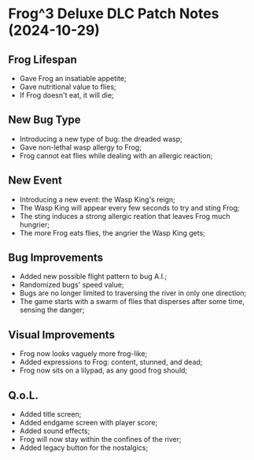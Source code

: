 # Frog^3 Deluxe DLC Patch Notes (2024-10-29)

## Frog Lifespan
- Gave Frog an insatiable appetite;
- Gave nutritional value to flies;
- If Frog doesn't eat, it will die;

## New Bug Type
- Introducing a new type of bug: the dreaded wasp;
- Gave non-lethal wasp allergy to Frog;
- Frog cannot eat flies while dealing with an allergic reaction;

## New Event
- Introducing a new event: the Wasp King's reign;
- The Wasp King will appear every few seconds to try and sting Frog;
- The sting induces a strong allergic reation that leaves Frog much hungrier;
- The more Frog eats flies, the angrier the Wasp King gets;

## Bug Improvements
- Added new possible flight pattern to bug A.I.;
- Randomized bugs' speed value;
- Bugs are no longer limited to traversing the river in only one direction;
- The game starts with a swarm of flies that disperses after some time, sensing the danger;

## Visual Improvements
- Frog now looks vaguely more frog-like;
- Added expressions to Frog: content, stunned, and dead;
- Frog now sits on a lilypad, as any good frog should;

## Q.o.L.
- Added title screen;
- Added endgame screen with player score;
- Added sound effects;
- Frog will now stay within the confines of the river;
- Added legacy button for the nostalgics;